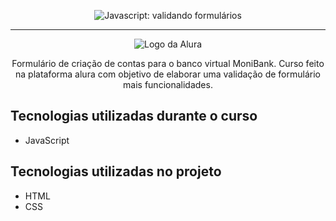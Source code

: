 <p align="center"> <img src="https://imgur.com/mIBmcEL.png" alt="Javascript: validando formulários"> </p>

<hr>

<p align="center"> <img src="https://github.com/MonicaHillman/aluraplay-requisicoes/blob/main/img/logo.png" alt="Logo da Alura"> </p>
<p align="center">Formulário de criação de contas para o banco virtual MoniBank. Curso feito na plataforma alura com objetivo de elaborar uma validação de formulário mais funcionalidades.</p>

## Tecnologias utilizadas durante o curso
* JavaScript

## Tecnologias utilizadas no projeto
* HTML
* CSS
